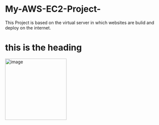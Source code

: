 # My-AWS-EC2-Project-
This Project is based on the virtual server in which websites are bulid and deploy on the internet.
<!DOCTYPE html>
<html>
<head>
	<meta charset="utf-8">
	<meta name="viewport" content="width=device-width, initial-scale=1">
	<title>My Website</title>
</head>
<body>
<h1>this is the heading</h1>
<img src="C:\Users\jaska\OneDrive\Documents\Projects/Project- EC2 Instance (Aws).docx" alt="image" width="200cm"><br>
